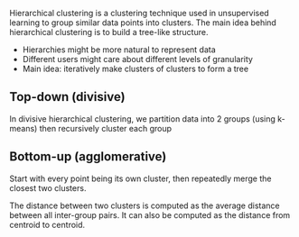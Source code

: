 Hierarchical clustering is a clustering technique used in unsupervised learning to group similar data points into clusters. The main idea behind hierarchical clustering is to build a tree-like structure.

- Hierarchies might be more natural to represent data
- Different users might care about different levels of granularity
- Main idea: iteratively make clusters of clusters to form a tree

## Top-down (divisive)
In divisive hierarchical clustering, we partition data into 2 groups (using k-means)  then recursively cluster each group

## Bottom-up (agglomerative)
Start with every point being its own cluster, then repeatedly merge the closest two clusters. 

The distance between two clusters is computed as the average distance between all inter-group pairs.
It can also be computed as the distance from centroid to centroid.